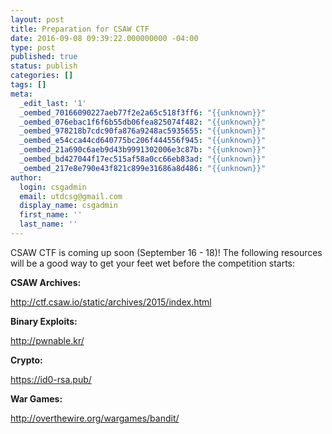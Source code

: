 ```yaml
---
layout: post
title: Preparation for CSAW CTF
date: 2016-09-08 09:39:22.000000000 -04:00
type: post
published: true
status: publish
categories: []
tags: []
meta:
  _edit_last: '1'
  _oembed_70166090227aeb77f2e2a65c518f3ff6: "{{unknown}}"
  _oembed_076ebac1f6f6b55db06fea825074f482: "{{unknown}}"
  _oembed_978218b7cdc90fa876a9248ac5935655: "{{unknown}}"
  _oembed_e54cca44cd640775bc206f444556f945: "{{unknown}}"
  _oembed_21a690c6aeb9d43b9991302006e3c87b: "{{unknown}}"
  _oembed_bd427044f17ec515af58a0cc66eb83ad: "{{unknown}}"
  _oembed_217e8e790e43f821c899e31686a8d486: "{{unknown}}"
author:
  login: csgadmin
  email: utdcsg@gmail.com
  display_name: csgadmin
  first_name: ''
  last_name: ''
---
```


CSAW CTF is coming up soon (September 16 - 18)! The following resources will be a good way to get your feet wet before the competition starts:

**CSAW Archives:**

<http://ctf.csaw.io/static/archives/2015/index.html>

**Binary Exploits:**

<http://pwnable.kr/>

**Crypto:**

<https://id0-rsa.pub/>

**War Games:**

<http://overthewire.org/wargames/bandit/>

 
